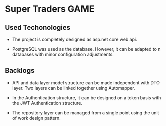# Super Traders GAME

## Used Techonologies

- The project is completely designed as asp.net core web api.

- PostgreSQL was used as the database. However, it can be adapted to n databases with minor configuration adjustments.

## Backlogs

- API and data layer model structure can be made independent with DTO layer. Two layers can be linked together using Automapper.

- In the Authentication structure, it can be designed on a token basis with the JWT Authentication structure.

- The repository layer can be managed from a single point using the unit of work design pattern.
